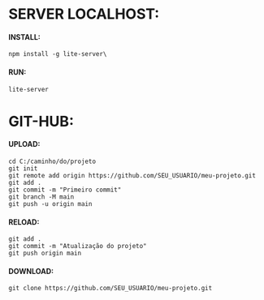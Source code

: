 # SERVER LOCALHOST:
#### INSTALL:
```
npm install -g lite-server\
```
#### RUN:
```
lite-server
```
# GIT-HUB:
#### UPLOAD:
```
cd C:/caminho/do/projeto
git init
git remote add origin https://github.com/SEU_USUARIO/meu-projeto.git
git add .
git commit -m "Primeiro commit"
git branch -M main
git push -u origin main
```
#### RELOAD:
```
git add .
git commit -m "Atualização do projeto"
git push origin main
```
#### DOWNLOAD:
```
git clone https://github.com/SEU_USUARIO/meu-projeto.git
```